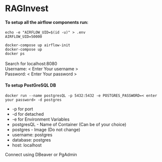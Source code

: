 # RAGInvest

<h4>To setup all the airflow components run:</h4>

<code>echo -e "AIRFLOW_UID=$(id -u)" > .env
<br>AIRFLOW_UID=50000
<br>docker-compose up airflow-init
<br>docker-compose up
<br>docker ps
</code>
<br>
Search for localhost:8080<br>
Username: < Enter Your username ><br>
Password: < Enter Your password ><br>

<h4>To setup PostGreSQL DB</h4>
<code>docker run --name postgresQL -p 5432:5432 -e POSTGRES_PASSWORD=< enter your password> -d postgres
</code>
<ul>
<li>-p for port</li>
<li>-d for detached</li>
<li>-e for Environment Variables</li>
<li>postgresQL - Name of Container (Can be of your choice)</li>
<li>postgres - Image (Do not change)</li>
<li>username: postgres</li>
<li>database: postgres</li>
<li>host: localhost</li>
</ul>
<!-- <br> -->
<!-- <br> -->
Connect using DBeaver or PgAdmin